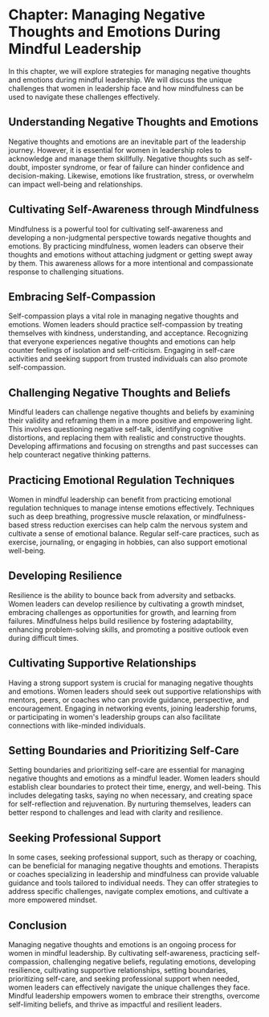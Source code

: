 Chapter: Managing Negative Thoughts and Emotions During Mindful Leadership
==========================================================================

In this chapter, we will explore strategies for managing negative thoughts and emotions during mindful leadership. We will discuss the unique challenges that women in leadership face and how mindfulness can be used to navigate these challenges effectively.

Understanding Negative Thoughts and Emotions
--------------------------------------------

Negative thoughts and emotions are an inevitable part of the leadership journey. However, it is essential for women in leadership roles to acknowledge and manage them skillfully. Negative thoughts such as self-doubt, imposter syndrome, or fear of failure can hinder confidence and decision-making. Likewise, emotions like frustration, stress, or overwhelm can impact well-being and relationships.

Cultivating Self-Awareness through Mindfulness
----------------------------------------------

Mindfulness is a powerful tool for cultivating self-awareness and developing a non-judgmental perspective towards negative thoughts and emotions. By practicing mindfulness, women leaders can observe their thoughts and emotions without attaching judgment or getting swept away by them. This awareness allows for a more intentional and compassionate response to challenging situations.

Embracing Self-Compassion
-------------------------

Self-compassion plays a vital role in managing negative thoughts and emotions. Women leaders should practice self-compassion by treating themselves with kindness, understanding, and acceptance. Recognizing that everyone experiences negative thoughts and emotions can help counter feelings of isolation and self-criticism. Engaging in self-care activities and seeking support from trusted individuals can also promote self-compassion.

Challenging Negative Thoughts and Beliefs
-----------------------------------------

Mindful leaders can challenge negative thoughts and beliefs by examining their validity and reframing them in a more positive and empowering light. This involves questioning negative self-talk, identifying cognitive distortions, and replacing them with realistic and constructive thoughts. Developing affirmations and focusing on strengths and past successes can help counteract negative thinking patterns.

Practicing Emotional Regulation Techniques
------------------------------------------

Women in mindful leadership can benefit from practicing emotional regulation techniques to manage intense emotions effectively. Techniques such as deep breathing, progressive muscle relaxation, or mindfulness-based stress reduction exercises can help calm the nervous system and cultivate a sense of emotional balance. Regular self-care practices, such as exercise, journaling, or engaging in hobbies, can also support emotional well-being.

Developing Resilience
---------------------

Resilience is the ability to bounce back from adversity and setbacks. Women leaders can develop resilience by cultivating a growth mindset, embracing challenges as opportunities for growth, and learning from failures. Mindfulness helps build resilience by fostering adaptability, enhancing problem-solving skills, and promoting a positive outlook even during difficult times.

Cultivating Supportive Relationships
------------------------------------

Having a strong support system is crucial for managing negative thoughts and emotions. Women leaders should seek out supportive relationships with mentors, peers, or coaches who can provide guidance, perspective, and encouragement. Engaging in networking events, joining leadership forums, or participating in women's leadership groups can also facilitate connections with like-minded individuals.

Setting Boundaries and Prioritizing Self-Care
---------------------------------------------

Setting boundaries and prioritizing self-care are essential for managing negative thoughts and emotions as a mindful leader. Women leaders should establish clear boundaries to protect their time, energy, and well-being. This includes delegating tasks, saying no when necessary, and creating space for self-reflection and rejuvenation. By nurturing themselves, leaders can better respond to challenges and lead with clarity and resilience.

Seeking Professional Support
----------------------------

In some cases, seeking professional support, such as therapy or coaching, can be beneficial for managing negative thoughts and emotions. Therapists or coaches specializing in leadership and mindfulness can provide valuable guidance and tools tailored to individual needs. They can offer strategies to address specific challenges, navigate complex emotions, and cultivate a more empowered mindset.

Conclusion
----------

Managing negative thoughts and emotions is an ongoing process for women in mindful leadership. By cultivating self-awareness, practicing self-compassion, challenging negative beliefs, regulating emotions, developing resilience, cultivating supportive relationships, setting boundaries, prioritizing self-care, and seeking professional support when needed, women leaders can effectively navigate the unique challenges they face. Mindful leadership empowers women to embrace their strengths, overcome self-limiting beliefs, and thrive as impactful and resilient leaders.
